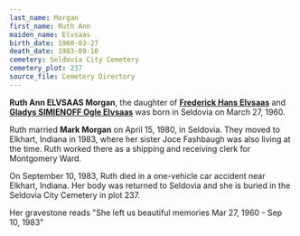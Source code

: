```yaml
---
last_name: Morgan
first_name: Ruth Ann
maiden_name: Elvsaas
birth_date: 1960-03-27
death_date: 1983-09-10
cemetery: Seldovia City Cemetery
cemetery_plot: 237
source_file: Cemetery Directory
---
```

**Ruth Ann ELVSAAS Morgan**, the daughter of [**Frederick Hans Elvsaas**](./Elvsaas_Fred_Hans.md) and [**Gladys SIMIENOFF Ogle Elvsaas**](./Elvsass_Gladys_Ogle.md) was born in Seldovia on March 27, 1960.  

Ruth married **Mark Morgan** on April 15, 1980, in Seldovia.  They moved to Elkhart, Indiana in 1983, where her sister Joce Fashbaugh was also living at the time. Ruth worked there as a shipping and receiving clerk for Montgomery Ward.  

On September 10, 1983, Ruth died in a one-vehicle car accident near Elkhart, Indiana.  Her body was returned to Seldovia and she is buried in the Seldovia City Cemetery in plot 237.  


Her gravestone reads "She left us beautiful memories Mar 27, 1960 - Sep 10, 1983"
